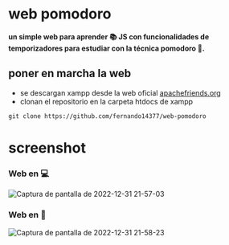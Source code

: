 # web pomodoro
**un simple web para aprender :books: JS con funcionalidades de temporizadores para estudiar con la técnica pomodoro :tomato:.**

## poner en marcha la web
* se descargan xampp desde la web oficial <a href="https://www.apachefriends.org/es/">apachefriends.org</a>
* clonan el repositorio en la carpeta htdocs de xampp
```
git clone https://github.com/fernando14377/web-pomodoro

```

# screenshot

### Web en :computer:

![Captura de pantalla de 2022-12-31 21-57-03](https://user-images.githubusercontent.com/107710139/210158451-87649768-7774-4c61-be7e-e08223e024f4.png)


### Web en :iphone:

![Captura de pantalla de 2022-12-31 21-58-23](https://user-images.githubusercontent.com/107710139/210158467-4cce21f5-8adc-4b55-8b9b-b628e58d2744.png)
